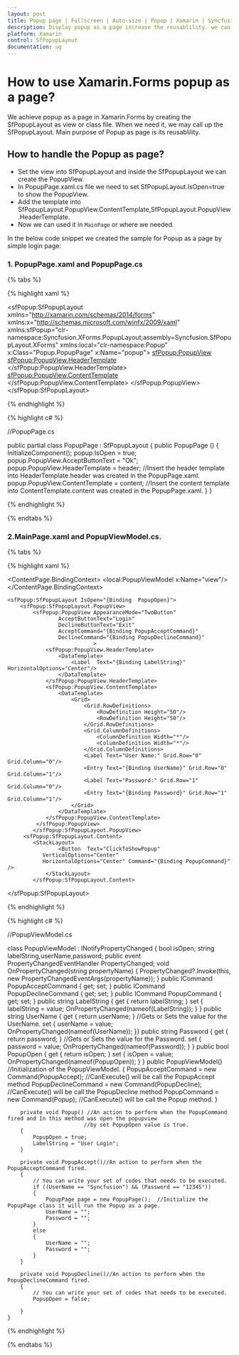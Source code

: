 ```yaml
---
layout: post
title: Popup page | Fullscreen | Auto-size | Popup | Xamarin | Syncfusion
description: Display popup as a page increase the reusablility. we can use the popup view or class in another page.
platform: Xamarin
control: SfPopupLayout
documentation: ug
---
```




# How to use Xamarin.Forms popup as a page?

We achieve popup as a page in Xamarin.Forms by creating the SfPopupLayout as view or class file. When we need it, we may call up the SfPopupLayout. Main purpose of Popup as page is its reusablility. 

## How to handle the Popup as page?

* Set the view into SfPopupLayout and inside the SfPopupLayout we can create the PopupView.
* In PopupPage.xaml.cs file we need to set SfPopupLayout.IsOpen=true to show the PopupView.
* Add the template into SfPopupLayout.PopupView.ContentTemplate,SfPopupLayout.PopupView.HeaderTemplate.
* Now we can used it in `MainPage` or where we needed.

In the below code snippet we created the sample for Popup as a page by simple login page:

### 1. PopupPage.xaml and PopupPage.cs

{% tabs %}

{% highlight xaml %}

 <?xml version="1.0" encoding="utf-8" ?>
<sfPopup:SfPopupLayout xmlns="http://xamarin.com/schemas/2014/forms"
             xmlns:x="http://schemas.microsoft.com/winfx/2009/xaml"
               xmlns:sfPopup="clr-namespace:Syncfusion.XForms.PopupLayout;assembly=Syncfusion.SfPopupLayout.XForms"
             xmlns:local="clr-namespace:Popup"
             x:Class="Popup.PopupPage"
               x:Name="popup">
    <sfPopup:PopupView>
        <sfPopup:PopupView.HeaderTemplate>
            <DataTemplate x:Name="header">
                <StackLayout>
                    <Label Text="Congratulation"/>
                </StackLayout>
            </DataTemplate>
        </sfPopup:PopupView.HeaderTemplate>
        <sfPopup:PopupView.ContentTemplate>
            <DataTemplate x:Name="content">
                <StackLayout>
                    <Label Text="Login Successfully..." VerticalOptions="Center"/>
                </StackLayout>
            </DataTemplate>
        </sfPopup:PopupView.ContentTemplate>
    </sfPopup:PopupView>
</sfPopup:SfPopupLayout>



{% endhighlight %}

{% highlight c# %}

//PopupPage.cs

public partial class PopupPage : SfPopupLayout
    {
        public PopupPage ()
		{
            InitializeComponent();
            popup.IsOpen = true;
            popup.PopupView.AcceptButtonText = "Ok";
            popup.PopupView.HeaderTemplate = header;   //Insert the header template into HeaderTemplate.header was created in the PopupPage.xaml.
            popup.PopupView.ContentTemplate = content; //Insert the content template into ContentTemplate.content was created in the PopupPage.xaml.
        }
    }

{% endhighlight %}

{% endtabs %}

### 2.MainPage.xaml and PopupViewModel.cs.

{% tabs %}

{% highlight xaml %}



<?xml version="1.0" encoding="utf-8" ?>
<ContentPage xmlns="http://xamarin.com/schemas/2014/forms"
             xmlns:x="http://schemas.microsoft.com/winfx/2009/xaml"
             xmlns:local="clr-namespace:Popup"
             xmlns:sfPopup="clr-namespace:Syncfusion.XForms.PopupLayout;assembly=Syncfusion.SfPopupLayout.XForms"
             x:Class="Popup.MainPage">
    <ContentPage.BindingContext>
        <local:PopupViewModel x:Name="view"/>
    </ContentPage.BindingContext>

    <sfPopup:SfPopupLayout IsOpen="{Binding  PopupOpen}">
        <sfPopup:SfPopupLayout.PopupView>
            <sfPopup:PopupView AppearanceMode="TwoButton"
                    AcceptButtonText="Login" 
                    DeclineButtonText="Exit"          
                    AcceptCommand="{Binding PopupAcceptCommand}"
                    DeclineCommand="{Binding PopupDeclineCommand}"
                               >
                <sfPopup:PopupView.HeaderTemplate>
                    <DataTemplate>
                        <Label  Text="{Binding LabelString}" HorizontalOptions="Center"/>
                    </DataTemplate>
                </sfPopup:PopupView.HeaderTemplate>
                <sfPopup:PopupView.ContentTemplate>
                    <DataTemplate>
                        <Grid>
                            <Grid.RowDefinitions>
                                <RowDefinition Height="50"/>
                                <RowDefinition Height="50"/>
                            </Grid.RowDefinitions>
                            <Grid.ColumnDefinitions>
                                <ColumnDefinition Width="*"/>
                                <ColumnDefinition Width="*"/>
                            </Grid.ColumnDefinitions>
                            <Label Text="User Name:" Grid.Row="0" Grid.Column="0"/>
                            <Entry Text="{Binding UserName}" Grid.Row="0" Grid.Column="1"/>
                            <Label Text="Password:" Grid.Row="1" Grid.Column="0"/>
                            <Entry Text="{Binding Password}" Grid.Row="1" Grid.Column="1"/>
                        </Grid>
                    </DataTemplate>
                </sfPopup:PopupView.ContentTemplate>
             </sfPopup:PopupView>
            </sfPopup:SfPopupLayout.PopupView>
         <sfPopup:SfPopupLayout.Content>
            <StackLayout>
                    <Button  Text="ClickToShowPopup" 
               VerticalOptions="Center"  
               HorizontalOptions="Center" Command="{Binding PopupCommand}" />
                </StackLayout>
            </sfPopup:SfPopupLayout.Content>
 </sfPopup:SfPopupLayout>
</ContentPage>

{% endhighlight %}

{% highlight c# %}

//PopupViewModel.cs

class PopupViewModel : INotifyPropertyChanged
{
        bool isOpen;
        string labelString,userName,password;
        public event PropertyChangedEventHandler PropertyChanged;
        void OnPropertyChanged(string propertyName)
        {
            PropertyChanged?.Invoke(this, new PropertyChangedEventArgs(propertyName));
        }
        public ICommand PopupAcceptCommand { get; set; }
        public ICommand PopupDeclineCommand { get; set; }
        public ICommand PopupCommand { get; set; }
         public string LabelString { get { return labelString; }
            set
            {
                labelString = value;
                OnPropertyChanged(nameof(LabelString));
            } }
        public string UserName { get { return userName; } //Gets or Sets the value for the UserName.
            set {
                userName = value;
                OnPropertyChanged(nameof(UserName));
            }}
        public string Password { get { return password; } //Gets or Sets the value for the Password.
            set
            {
                password = value;
                OnPropertyChanged(nameof(Password));
            }
        }
        public bool PopupOpen {
            get { return isOpen; }
            set
            {
                isOpen = value;
                OnPropertyChanged(nameof(PopupOpen));
            } }
        public PopupViewModel() //Initialization of the PopupViewModel.
        {
            PopupAcceptCommand = new Command(PopupAccept); //CanExecute() will be call the PopupAccept method
            PopupDeclineCommand = new Command(PopupDecline); //CanExecute() will be call the PopupDecline method
            PopupCommand = new Command(Popup);  //CanExecute() will be call the Popup method.
        }

        private void Popup() //An action to perform when the PopupCommand fired and In this method was open the popupview
                            //by set PopupOpen value is true.
        {
            PopupOpen = true;
            LabelString = "User Login";
        }

        private void PopupAccept()//An action to perform when the PopupAcceptCommand fired.
        {
            // You can write your set of codes that needs to be executed.
            if ((UserName == "Syncfusion") && (Password == "12345"))
            {
                PopupPage page = new PopupPage();  //Initialize the PopupPage class it will run the Popup as a page.
                UserName = "";
                Password = "";
            }
            else
            {
                UserName = "";
                Password = "";
            }
        }

        private void PopupDecline()//An action to perform when the PopupDeclineCommand fired.
        {
            // You can write your set of codes that needs to be executed.
            PopupOpen = false;

        }
    }

{% endhighlight %}

{% endtabs %}